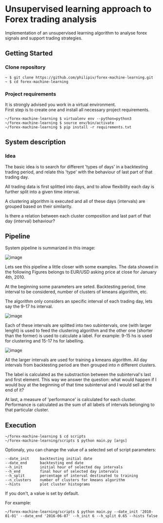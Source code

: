 # Unsupervised learning approach to Forex trading analysis  

Implementation of an unsupervised learning algorithm to analyse forex signals and support trading strategies. 

## Getting Started

### Clone repository

    ~ $ git clone https://github.com/philipiv/forex-machine-learning.git
    ~ $ cd forex-machine-learning

### Project requirements 

It is strongly advised you work in a virtual environment.\
First step is to create one and install all necessary project requirements.
       
    ~/forex-machine-learning $ virtualenv env --python=python3
    ~/forex-machine-learning $ source env/bin/activate
    ~/forex-machine-learning $ pip install -r requirements.txt
    
## System description

### Idea

The basic idea is to search for different 'types of days' in a backtesting trading period, and relate this 'type' with the behaviour of last part of that trading day. 

All trading data is first splitted into days, and to allow flexibility each day is further split into a given time interval.

A clustering algorithm is executed and all of these days (intervals) are grouped based on their similarity.

Is there a relation between each cluster composition and last part of that day (interval) behaviour?

## Pipeline

System pipeline is summarized in this image:

![image](https://github.com/philipiv/forex-machine-learning/blob/master/imgs/system-pipeline.png)

Lets see this pipeline a little closer with some examples. The data showed in the following Figures belongs to EUR/USD asking price at close for January 4th, 2010. 

At the beginning some parameters are seted. Backtesting period, time interval to be considered, number of clusters of kmeans algorithm, etc.

The algorithm only considers an specific interval of each trading day, lets say the 9-17 hs interval.

![image](https://github.com/philipiv/forex-machine-learning/blob/master/imgs/all_day_prices_with_interval_selection.png)

Each of these intervals are splitted into two subintervals, one (with larger lenght) is used to feed the clustering algorithm and the other one (shorter than the former) is used to calculate a label. For example: 9-15 hs is used for clustering and 15-17 hs for labelling.

![image](https://github.com/philipiv/forex-machine-learning/blob/master/imgs/train_label_split.png)

All the larger intervals are used for training a kmeans algorithm. All day intervals from backtesting period are then grouped into _n_ different clusters.

The label is calculated as the substraction between the subinterval's last and first element. This way we answer the question: what would happen if I would buy at the beginning of that time subinterval and I would sell at the end of it?

At last, a measure of 'performance' is calculated for each cluster. Performance is calculated as the sum of all labels of intervals belonging to that particular cluster.



## Execution

    ~/forex-machine-learning $ cd scripts
    ~/forex-machine-learning/scripts $ python main.py [args]

Optionaly, you can change the value of a selected set of script parameters:
    
    --date_init     backtesting initial date
    --date_end      backtesting end date
    --h_init        initial hour of selected day intervals
    --h_end         final hour of selected day intervals
    --h_split       percentage of interval destinated to training
    --n_clusters    number of clusters for kmeans algorithm
    --hists         plot cluster histograms
    
If you don't, a value is set by default.

For example:

    ~/forex-machine-learning/scripts $ python main.py --date_init '2010-01-01' --date_end '2016-06-07' --h_init 6 --h_split 0.65 --hists false 

